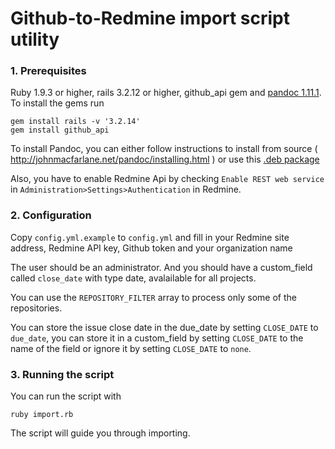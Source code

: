 Github-to-Redmine import script utility
===

### 1. Prerequisites

Ruby 1.9.3 or higher, rails 3.2.12 or higher, github_api gem and [pandoc 1.11.1](http://johnmacfarlane.net/pandoc/index.html). To install the gems run
````
gem install rails -v '3.2.14'
gem install github_api
````
To install Pandoc, you can either follow instructions to install from source ( http://johnmacfarlane.net/pandoc/installing.html ) or use this [.deb package](http://archive.ubuntu.com/ubuntu/pool/universe/p/pandoc/pandoc_1.11.1-2build2_amd64.deb)

Also, you have to enable Redmine Api by checking `Enable REST web service` in `Administration>Settings>Authentication` in Redmine.

### 2. Configuration

Copy `config.yml.example` to `config.yml` and fill in your Redmine site address, Redmine API key, Github token and your organization name

The user should be an administrator. And you should have a custom_field called `close_date` with type date, avalailable for all projects.

You can use the `REPOSITORY_FILTER` array to process only some of the repositories.

You can store the issue close date in the due_date by setting `CLOSE_DATE` to `due_date`, you can store it in a custom_field by setting `CLOSE_DATE` to the name of the field or ignore it by setting `CLOSE_DATE` to `none`.

### 3. Running the script

You can run the script with
````
ruby import.rb
````

The script will guide you through importing.
